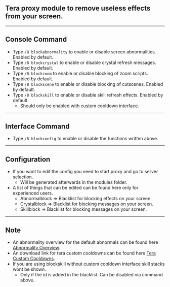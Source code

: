 ## Tera proxy module to remove useless effects from your screen.

---

## Console Command
- Type `/8 blockabnormality` to enable or disable screen abnormalities. Enabled by default.
- Type `/8 blockcrystal` to enable or disable crystal refresh messages. Enabled by default.
- Type `/8 blockzoom` to enable or disable blocking of zoom scripts. Enabled by default.
- Type `/8 blockscene` to enable or disable blocking of cutscenes. Enabled by default.
- Type `/8 blockskill` to enable or disable skill refresh effects. Enabled by default.
    - Should only be enabled with custom cooldown interface.

---

## Interface Command
- Type `/8 blockconfig` to enable or disable the functions written above.

---

## Configuration
- If you want to edit the config you need to start proxy and go to server selection.
    - Will be generated afterwards in the modules folder.
- A list of things that can be edited can be found here only for experienced users.
	- Abnormalblock => Blacklist for blocking effects on your screen.
    - Crystalblock => Blacklist for blocking messages on your screen.
    - Skillblock => Blacklist for blocking messages on your screen.

---

## Note
- An abnormality overview for the default abnormals can be found here [Abnormality Overview](https://github.com/Tera-Shiraneko/monitor-control/tree/master/Abnormalities).
- An download link for tera custom cooldowns can be found here [Tera Custom Cooldowns](https://github.com/Foglio1024/Tera-custom-cooldowns/releases).
- If you are using blockskill without custom cooldown interface skill stacks wont be shown.
    - Only if the id is added in the blacklist. Can be disabled via command above.

